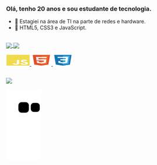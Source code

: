 ### Olá, tenho 20 anos e sou estudante de tecnologia.

- 🔭 Estagiei na área de TI na parte de redes e hardware.
- 🌱 HTML5, CSS3 e JavaScript.<br>
<br>
<div>
  <a href="https://github.com/andersonr-o">
  <img align="center" height="160em" src="https://github-readme-stats.vercel.app/api?username=andersonr-o&show_icons=true&theme=dark&include_all_commits=true&count_private=true"/>
  <img align="center" height="160em" src="https://github-readme-stats.vercel.app/api/top-langs/?username=andersonr-o&layout=compact&langs_count=7&theme=dark"/>
</div>
  
  <div style="display: inline_block"><br>
  <img alt="JS" height="30" width="65" src="https://raw.githubusercontent.com/devicons/devicon/master/icons/javascript/javascript-plain.svg">
  <img alt="HTML" height="30" width="55" src="https://raw.githubusercontent.com/devicons/devicon/master/icons/html5/html5-original.svg">
  <img alt="CSS" height="30" width="55" src="https://raw.githubusercontent.com/devicons/devicon/master/icons/css3/css3-original.svg">
  </div>
    
 ##
  
  <div>
  <a href="#" target="_blank"><img src="https://img.shields.io/badge/-Instagram-%23E4405F?style=for-the-badge&logo=instagram&logoColor=white" target="_blank"></a>
  
![Snake animation](https://github.com/andersonr-o/andersonr-o/blob/output/github-contribution-grid-snake.svg)

</div>
